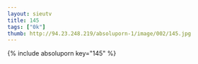 ```yaml
--- 
layout: sieutv
title: 145
tags: ["0k"]
thumb: http://94.23.248.219/absoluporn-1/image/002/145.jpg
---
```

{% include absoluporn key="145" %} 
